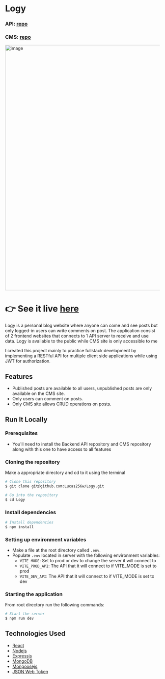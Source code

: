 # Logy
### API: [repo](https://github.com/Lucas256w/Logy-Backend)
### CMS: [repo](https://github.com/Lucas256w/Logy-CMS)

<img width="800" alt="image" src="https://github.com/Lucas256w/Logy/assets/112456075/c5786675-0a27-4b4c-a06e-934c98e966ad">




# **:point_right: See it live [here](https://logy-blog.netlify.app/)**

Logy is a personal blog website where anyone can come and see posts but only logged-in users can write comments on post. The application consist of 2 frontend websites that connects to 1 API server to receive and use data. Logy is available to the public while CMS site is only accessible to me

I created this project mainly to practice fullstack development by implementing a RESTful API for multiple client side applications while using JWT for authorization.

## Features

- Published posts are available to all users, unpublished posts are only available on the CMS site.
- Only users can comment on posts.
- Only CMS site allows CRUD operations on posts.

## Run It Locally

### Prerequisites

- You'll need to install the Backend API repository and CMS repository along with this one to have access to all features

### Cloning the repository

Make a appropriate directory and cd to it using the terminal

```bash
# Clone this repository
$ git clone git@github.com:Lucas256w/Logy.git

# Go into the repository
$ cd Logy
```

### Install dependencies

```bash
# Install dependencies
$ npm install
```

### Setting up environment variables

- Make a file at the root directory called `.env`.
- Populate `.env` located in server with the following environment variables:
  - `VITE_MODE`: Set to prod or dev to change the server it will connect to
  - `VITE_PROD_API`: The API that it will connect to if VITE_MODE is set to prod
  - `VITE_DEV_API`: The API that it will connect to if VITE_MODE is set to dev


### Starting the application

From root directory run the following commands:

```bash
# Start the server
$ npm run dev

```

## Technologies Used
- [React](https://react.dev/)
- [Nodejs](https://nodejs.org/)
- [Expressjs](https://expressjs.com/)
- [MongoDB](https://www.mongodb.com/)
- [Mongoosejs](https://mongoosejs.com/)
- [JSON Web Token](https://www.npmjs.com/package/jsonwebtoken)
